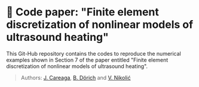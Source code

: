 # 📌 Code paper: "Finite element discretization of nonlinear models of ultrasound heating"

This Git-Hub repository contains the codes to reproduce the numerical examples shown in Section 7 of the paper entitled "Finite element discretization of nonlinear models of ultrasound heating".

> Authors: [J. Careaga](https://www.researchgate.net/profile/Julio-Careaga),    [B. Dörich](https://github.com/BenjaminDoerich)    and    [V. Nikolić](https://vanjanikolic.net/)
